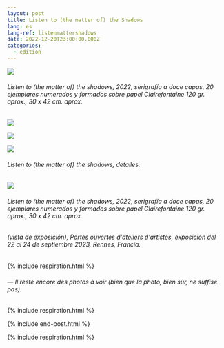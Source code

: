 ```yaml
---
layout: post
title: Listen to (the matter of) the Shadows
lang: es
lang-ref: listenmattershadows
date: 2022-12-20T23:00:00.000Z
categories:
  - edition
---
```


![](/imgs/Listen-to-the-matter-of-the-shadows-SCAN-300-UP.jpg)

###### *Listen to (the matter of) the shadows*, 2022, serigrafía a doce capas, 20 ejemplares numerados y formados sobre papel Clairefontaine 120 gr. aprox., 30 x 42 cm. aprox.

![](</imgs/Listen to the matter of the shadows SCAN 300 -1 UP.jpg>)

![](</imgs/Listen to the matter of the shadows SCAN 300 -2 UP.jpg>)

![](</imgs/Listen to the matter of the shadows SCAN 300 -3 UP.jpg>)

###### *Listen to (the matter of) the shadows*, detalles.

![](</imgs/PXL_20230924_143905435.NIGHT-1 UP.jpg>)

###### *Listen to (the matter of) the shadows*, 2022, serigrafía a doce capas, 20 ejemplares numerados y formados sobre papel Clairefontaine 120 gr. aprox., 30 x 42 cm. aprox.

###### (vista de exposición), *Portes ouvertes d'ateliers d'artistes*, exposición del 22 al 24 de septiembre 2023, Rennes, Francia.

{% include respiration.html %}

###### — *Il reste encore des photos à voir (bien que la photo, bien sûr, ne suffise pas).*

{% include respiration.html %}

{% include end-post.html %}

{% include respiration.html %}
